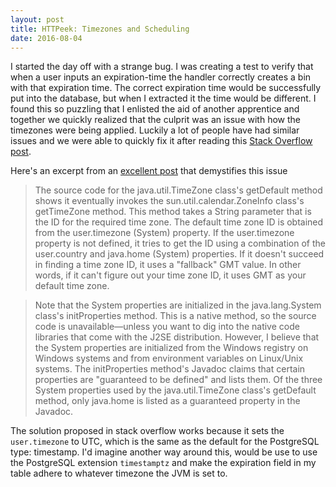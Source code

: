 ```yaml
---
layout: post
title: HTTPeek: Timezones and Scheduling
date: 2016-08-04
---
```


I started the day off with a strange bug. I was creating a test to verify that when a user inputs an expiration-time the handler correctly
creates a bin with that expiration time. The correct expiration time would be successfully put into the database, but when I extracted it
the time would be different. I found this so puzzling that I enlisted the aid of another apprentice and together we quickly realized that the
culprit was an issue with how the timezones were being applied. Luckily a lot of people have had similar issues and we were able to quickly fix it
after reading this [Stack Overflow post](http://stackoverflow.com/questions/25123054/timezone-issues-with-mysql-and-clj-time).

Here's an excerpt from an [excellent post](http://www.javaworld.com/article/2073786/core-java/what-s-your-time-zone-.html?page=2) that demystifies this issue


>The source code for the java.util.TimeZone class's getDefault method shows it eventually invokes the sun.util.calendar.ZoneInfo class's
>getTimeZone method. This method takes a String parameter that is the ID for the required time zone. The default time zone ID is obtained
>from the user.timezone (System) property. If the user.timezone property is not defined, it tries to get the ID using a combination of the
>user.country and java.home (System) properties. If it doesn't succeed in finding a time zone ID, it uses a "fallback" GMT value. In other
>words, if it can't figure out your time zone ID, it uses GMT as your default time zone.

>Note that the System properties are initialized in the java.lang.System class's initProperties method. This is a native method, so the source code
>is unavailable—unless you want to dig into the native code libraries that come with the J2SE distribution. However, I believe that the System properties are
>initialized from the Windows registry on Windows systems and from environment variables on Linux/Unix systems. The initProperties method's Javadoc claims that
>certain properties are "guaranteed to be defined" and lists them. Of the three System properties used by the java.util.TimeZone class's getDefault method, only
>java.home is listed as a guaranteed property in the Javadoc.


The solution proposed in stack overflow works because it sets the `user.timezone` to UTC, which is the same as the default for the PostgreSQL type: timestamp. I'd imagine
another way around this, would be use to use the PostgreSQL extension `timestamptz` and make the expiration field in my table adhere to whatever timezone the JVM is set to.



